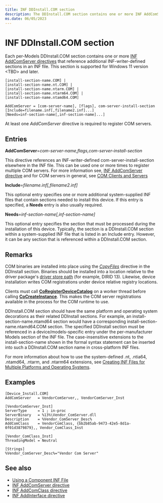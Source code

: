 ```yaml
---
title: INF DDInstall.COM section
description: The DDInstall.COM section contains one or more INF AddComServer directives that reference additional INF-writer-defined sections in an INF file.
ms.date: 06/05/2023
---
```


# INF DDInstall.COM section

Each per-Models DDInstall.COM section contains one or more [INF AddComServer directives](inf-addcomserver-directive.md) that reference additional INF-writer-defined sections in an INF file. This section is supported for Windows 11 version \<TBD\> and later.

```inf
[install-section-name.COM] |
[install-section-name.nt.COM] |
[install-section-name.ntarm.COM] |
[install-section-name.ntarm64.COM] |
[install-section-name.ntamd64.COM]

AddComServer = [com-server-name], [flags], com-server-install-section
[Include=filename.inf[,filename2.inf]...]
[Needs=inf-section-name[,inf-section-name]...] 
```

At least one *AddComServer* directive is required to register COM servers.

## Entries

**AddComServer**=*com-server-name,flags,com-server-install-section*

This directive references an INF-writer-defined com-server-install-section elsewhere in the INF file. This can be used one or more times to register multiple COM servers. For more information see, [INF AddComServer directive](inf-addcomserver-directive.md) and for COM servers in general, see [COM Clients and Servers](/windows/win32/com/com-clients-and-servers)

**Include**=*filename.inf[,filename2.inf]*

This optional entry specifies one or more additional system-supplied INF files that contain sections needed to install this device. If this entry is specified, a **Needs** entry is also usually required.

**Needs**=*inf-section-name[,inf-section-name]*

This optional entry specifies the section that must be processed during the installation of this device. Typically, the section is a DDInstall.COM section within a system-supplied INF file that is listed in an Include entry. However, it can be any section that is referenced within a DDInstall.COM section.

## Remarks

COM binaries are installed into place using the *[CopyFiles](inf-copyfiles-directive.md)* directive in the DDInstall section. Binaries should be installed into a location relative to the driver package's [driver store path](../develop/run-from-driver-store.md) (for example, DIRID 13). Likewise, device installation writes COM registrations under device relative registry locations.

Clients must call **[CoRegisterDeviceCatalog](/windows/win32/api/combaseapi/nf-combaseapi-coregisterdevicecatalog)** on a worker thread before calling **[CoCreateInstance](/windows/win32/api/combaseapi/nf-combaseapi-cocreateinstance)**. This makes the COM server registrations available in the process for the COM runtime to use.

DDInstall.COM section should have the same platform and operating system decorations as their related DDInstall sections. For example, an install-section-name.ntamd64 section would have a corresponding install-section-name.ntamd64.COM section. The specified DDInstall section must be referenced in a device/models-specific entry under the per-manufacturer Models section of the INF file. The case-insensitive extensions to the install-section-name shown in the formal syntax statement can be inserted into such a DDInstall.COM section name in cross-platform INF files.

For more information about how to use the system-defined .nt, .ntia64, .ntamd64, .ntarm, and .ntarm64 extensions, see [Creating INF Files for Multiple Platforms and Operating Systems](creating-inf-files-for-multiple-platforms-and-operating-systems.md).

## Examples

```inf
[Device_Install.COM]
AddComServer   = VendorComServer,, VendorComServer_Inst

[VendorComServer_Inst]
ServerType     = 1 ; in-proc
ServerBinary   = %13%\Vendor_ComServer.dll
Description    = %Vendor_ComServer_Desc%
AddComClass    = VendorComClass, {bb2b85ab-9473-42e5-8d1a-0f01d3879879},, Vendor_ComClass_Inst

[Vendor_ComClass_Inst]
ThreadingModel = Neutral

[Strings]
%Vendor_ComServer_Desc%="Vendor Com Server"
```

## See also

- [Using a Component INF File](using-a-component-inf-file.md)
- [INF AddComServer directive](inf-addcomserver-directive.md)
- [INF AddComClass directive](inf-addcomclass-directive.md)
- [INF AddInterface directive](inf-addinterface-directive.md)
